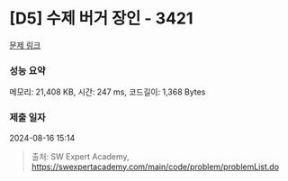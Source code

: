 # [D5] 수제 버거 장인 - 3421 

[문제 링크](https://swexpertacademy.com/main/code/problem/problemDetail.do?contestProbId=AWErcQmKy6kDFAXi) 

### 성능 요약

메모리: 21,408 KB, 시간: 247 ms, 코드길이: 1,368 Bytes

### 제출 일자

2024-08-16 15:14



> 출처: SW Expert Academy, https://swexpertacademy.com/main/code/problem/problemList.do